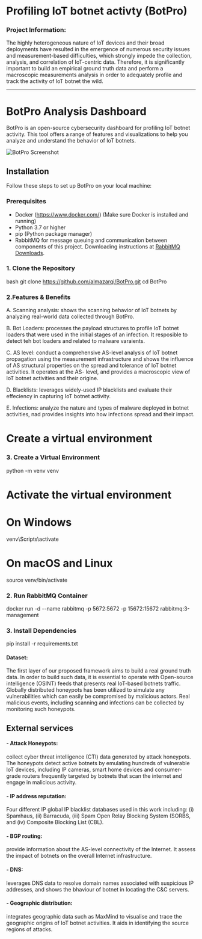 # Profiling IoT botnet activty (BotPro)
### Project Information:

The highly heterogeneous nature of IoT devices and their broad deployments have resulted in the emergence of numerous security issues and measurement-based difficulties, which strongly impede the collection, analysis, and correlation of IoT-centric data. Therefore, it is significantly important to build an empirical ground truth data and perform a macroscopic measurements analysis in order to adequately profile and track the activity of IoT botnet the wild. 


-----------------

# BotPro Analysis Dashboard

BotPro is an open-source cybersecurity dashboard for profiling IoT botnet activity. This tool offers a range of features and visualizations to help you analyze and understand the behavior of IoT botnets.

![BotPro Screenshot](screenshot.png)

## Installation

Follow these steps to set up BotPro on your local machine:

### Prerequisites
- Docker (https://www.docker.com/) (Make sure Docker is installed and running)
- Python 3.7 or higher
- pip (Python package manager)
- RabbitMQ for message queuing and communication between components of this project. Downloading instructions at [RabbitMQ Downloads](https://www.rabbitmq.com/download.html).

### 1. Clone the Repository

bash
git clone https://github.com/almazarqi/BotPro.git
cd BotPro


### 2.Features & Benefits
A. Scanning analysis: shows the scanning behavior of IoT botnets by analyzing real-world data collected through BotPro.

B. Bot Loaders:  processes the payload structures to profile IoT botnet loaders that were used in the initial stages of an infection. It resposible to detect teh bot loaders and related to malware varaients.

C. AS level: conduct a comprehensive AS-level analysis of IoT botnet propagation using the measurement infrastructure and shows the influence of AS structural properties on the spread and tolerance of IoT botnet activities.  It operates at the AS- level, and provides a macroscopic view of IoT botnet activities and their origine.

D. Blacklists: leverages  widely-used IP blacklists and  evaluate their effeciency in capturing IoT botnet activity.

E. Infections: analyze the nature and types of malware deployed in botnet activities, nad provides insights into how infections spread and their impact.


# Create a virtual environment
### 3. Create a Virtual Environment

python -m venv venv

# Activate the virtual environment
# On Windows
venv\Scripts\activate
# On macOS and Linux
source venv/bin/activate

### 2. Run RabbitMQ Container
docker run -d --name rabbitmq -p 5672:5672 -p 15672:15672 rabbitmq:3-management

### 3. Install Dependencies

pip install -r requirements.txt



#### Dataset:
The first layer of our proposed framework aims to build a real ground truth data. In order to build such data, it is essential to operate with Open-source intelligence (OSINT) feeds that presents real IoT-based botnets traffic. Globally distributed honeypots has been utilized to simulate any vulnerabilities which can easily be compromised by malicious actors. Real malicious events, including scanning and infections can be collected by monitoring such honeypots.

## External services
#### - Attack Honeypots:
collect cyber threat intelligence (CTI) data generated by attack honeypots. The honeypots detect active botnets by emulating hundreds of vulnerable IoT devices, including IP cameras, smart home devices and consumer-grade routers frequently targeted by botnets that scan the internet and engage in malicious activity.
#### - IP address reputation:
Four different IP global IP blacklist databases used in this work including: (i) Spamhaus, (ii) Barracuda, (iii) Spam Open Relay Blocking System (SORBS, and (iv) Composite Blocking List (CBL).

#### - BGP routing:
provide information about the AS-level connectivity of the Internet. It assess the impact of botnets on the overall Internet infrastructure.
#### - DNS: 
leverages DNS data to resolve domain names associated with suspicious IP addresses, and shows the bhaviour of botnet in locating the C&C servers.
#### - Geographic distribution: 
integrates geographic data such as MaxMind to visualise and trace the geographic origins of IoT botnet activities. It aids in identifying the source regions of attacks.


